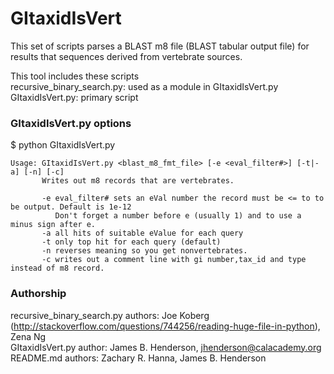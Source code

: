 # GItaxidIsVert

This set of scripts parses a BLAST m8 file (BLAST tabular output file) for results that sequences derived from vertebrate sources.  

This tool includes these scripts  
recursive\_binary\_search.py: used as a module in GItaxidIsVert.py  
GItaxidIsVert.py: primary script  


### GItaxidIsVert.py options

$ python GItaxidIsVert.py  
```
Usage: GItaxidIsVert.py <blast_m8_fmt_file> [-e <eval_filter#>] [-t|-a] [-n] [-c]
       Writes out m8 records that are vertebrates.

       -e eval_filter# sets an eVal number the record must be <= to to be output. Default is 1e-12
          Don't forget a number before e (usually 1) and to use a minus sign after e.
       -a all hits of suitable eValue for each query
       -t only top hit for each query (default)
       -n reverses meaning so you get nonvertebrates.
       -c writes out a comment line with gi number,tax_id and type instead of m8 record.
```

### Authorship

recursive\_binary\_search.py authors: Joe Koberg (http://stackoverflow.com/questions/744256/reading-huge-file-in-python), Zena Ng  
GItaxidIsVert.py author: James B. Henderson, jhenderson@calacademy.org  
README.md authors: Zachary R. Hanna, James B. Henderson  
